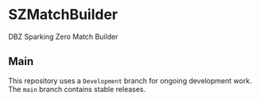 # SZMatchBuilder

DBZ Sparking Zero Match Builder

## Main

This repository uses a `Development` branch for ongoing development work. The `main` branch contains stable releases.
